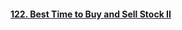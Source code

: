 #### [122. Best Time to Buy and Sell Stock II](https://leetcode.com/problems/best-time-to-buy-and-sell-stock-ii)
